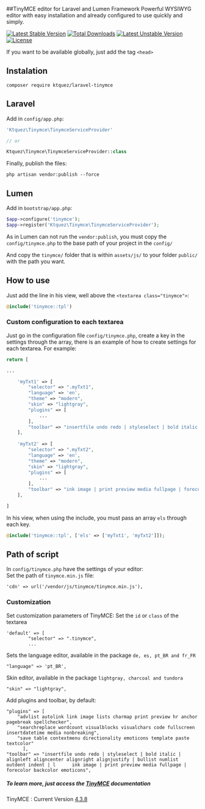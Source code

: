 ##TinyMCE editor for Laravel and Lumen Framework
Powerful WYSIWYG editor with easy installation and already configured to use quickly and simply.

[![Latest Stable Version](https://poser.pugx.org/ktquez/laravel-tinymce/v/stable)](https://packagist.org/packages/ktquez/laravel-tinymce) [![Total Downloads](https://poser.pugx.org/ktquez/laravel-tinymce/downloads)](https://packagist.org/packages/ktquez/laravel-tinymce) [![Latest Unstable Version](https://poser.pugx.org/ktquez/laravel-tinymce/v/unstable)](https://packagist.org/packages/ktquez/laravel-tinymce) [![License](https://poser.pugx.org/ktquez/laravel-tinymce/license)](https://packagist.org/packages/ktquez/laravel-tinymce)

If you want to be available globally, just add the tag ``<head>``

## Instalation
```shell
composer require ktquez/laravel-tinymce 
```

## Laravel
Add in ``config/app.php``: <br>
```php
'Ktquez\Tinymce\TinymceServiceProvider'

// or

Ktquez\Tinymce\TinymceServiceProvider::class
```

Finally, publish the files: <br>
```shell
php artisan vendor:publish --force
```

## Lumen
Add in ``bootstrap/app.php``: <br>
```php
$app->configure('tinymce');
$app->register('Ktquez\Tinymce\TinymceServiceProvider');
```

As in Lumen can not run the ``vendor:publish``, you must copy the ``config/tinymce.php`` to the base path of your project in the ``config/``

And copy the ``tinymce/`` folder that is within ``assets/js/`` to your folder ``public/`` with the path you want.

## How to use
Just add the line in his view, well above the ``<textarea class="tinymce">``:<br>
```php
@include('tinymce::tpl')  
```


### Custom configuration to each textarea
Just go in the configuration file ``config/tinymce.php``, create a key in the settings through the array, there is an example of how to create settings for each textarea.
For example: 
```php
return [

...

	'myTxt1' => [
		"selector" => ".myTxt1",
		"language" => 'en',
		"theme" => "modern",
		"skin" => "lightgray",
		"plugins" => [
			...
		],
		"toolbar" => "insertfile undo redo | styleselect | bold italic | alignleft aligncenter alignright alignjustify | bullist numlist outdent indent | l      ink image | print preview media fullpage | forecolor backcolor emoticons",
	],
		
	'myTxt2' => [
		"selector" => ".myTxt2",
		"language" => 'en',
		"theme" => "modern",
		"skin" => "lightgray",
		"plugins" => [
			...
		],
		"toolbar" => "ink image | print preview media fullpage | forecolor backcolor emoticons",
	],

]
```

In his view, when using the include, you must pass an array ``els``  through each key.
```php 
@include('tinymce::tpl', ['els' => ['myTxt1', 'myTxt2']]);
```

## Path of script

In ``config/tinymce.php`` have the settings of your editor: <br>
Set the path of ``tinymce.min.js`` file:
```
'cdn' => url('/vendor/js/tinymce/tinymce.min.js'),
```

### Customization

Set customization parameters of TinyMCE:
Set the ``id`` or ``class``  of the textarea
```
'default' => [
		"selector" => ".tinymce",
		...
```

Sets the language editor, available in the package ``de, es, pt_BR and fr_FR``
```
"language" => 'pt_BR',
```

Skin editor, available in the package ``lightgray, charcoal and tundora``
```
"skin" => "lightgray",
```

Add plugins and toolbar, by default:
```
"plugins" => [
    "advlist autolink link image lists charmap print preview hr anchor pagebreak spellchecker",
    "searchreplace wordcount visualblocks visualchars code fullscreen insertdatetime media nonbreaking",
    "save table contextmenu directionality emoticons template paste textcolor"
	  ],
"toolbar" => "insertfile undo redo | styleselect | bold italic | alignleft aligncenter alignright alignjustify | bullist numlist outdent indent | l      ink image | print preview media fullpage | forecolor backcolor emoticons",
```

##### To learn more, just access the [TinyMCE](https://www.tinymce.com/docs/) documentation 
TinyMCE : Current Version [4.3.8](https://www.tinymce.com/download/) 











